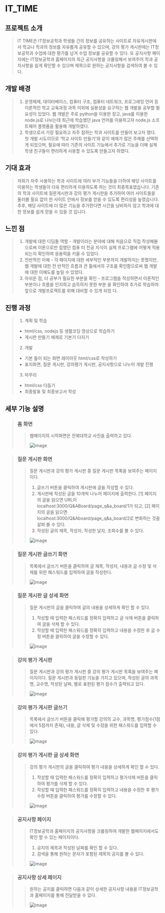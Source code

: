 # IT_TIME

## 프로젝트 소개
> IT TIME은 IT정보공학과 학생들 간의 정보를 공유하는 사이트로 자유게시판에서 학교나 학과의 정보를 자유롭게 공유할 수 있으며, 강의 평가 게시판에는 IT정보공학과 수업에 대한 평가를 남겨 수업 정보를 공유할 수 있다. 또 공지사항 페이지에는 IT정보공학과 홈페이지의 최근 공지사항을 크롤링해서 보여주어 학과 공지사항을 쉽게 확인할 수 있으며 제목으로 원하는 공지사항을 검색하여 볼 수 있다. 

## 개발 배경
> 1. 운영체제, 데이터베이스, 컴퓨터 구조, 컴퓨터 네트워크, 프로그래밍 언어 등 이론적인 학교 교육과정 과목 이외에 실용성을 요구하는 웹 개발을 공부할 필요성이 있었다. 웹 개발은 주로 python을 이용한 장고, java를 이용한 node.js로 나뉘는데 최근에 학습했던 java 언어를 이용하고자 node.js 소프트웨어 플랫폼을 활용해 개발하였다.
> 2. 학생으로서 가장 필요하고 자주 접하는 학과 사이트를 만들어 보고자 했다. 첫 개발 시도이므로 ‘학교 사이트 만들기’와 같이 예제가 많은 주제를 선택하게 되었으며, 필요에 따라 기존의 사이트 기능에서 추가로 기능을 더해 실제 학생 친구들이 편리하게 사용할 수 있도록 만들고자 하였다. 

## 기대 효과
> 저희가 자주 사용하는 학과 사이트에 여러 부가 기능들을 더하여 해당 사이트를 이용하는 학생들이 더욱 편리하게 이용하도록 하는 것이 최종목표였습니다. 
기존의 학과 사이트에 질문게시판과 강의 평가 게시판을 추가하여 여러 사이트들을 둘러볼 필요 없이 한 사이트 안에서 정보를 얻을 수 있도록 편리성을 높였습니다. 
추후, 해당 사이트에 더 많은 기능을 추가한다면 시간을 낭비하지 않고 학과에 대한 정보를 쉽게 얻을 수 있을 것 입니다. 

## 느낀 점 
> 1. 개발에 대한 디딤돌 역할 
    - 개발이라는 분야에 대해 처음으로 직접 작성해봄으로써 이론으로만 접했던 컴퓨
      터 전공 지식이 실제 프로그램에 어떻게 적용되는지 확인하여 응용력을 키울 수 
      있었다.
> 2. 전반적인 이해
    - 각 페이지에 대한 세부적인 부분까지 개발하지는 못했지만, 웹 개발에 대한 전
      반적인 흐름과 큰 틀에서의 구조를 확인함으로써 웹 개발에 대한 이해도를 높일 
      수 있었다. 
> 3. 아쉬운 점, 더 공부가 필요한 부분을 확인 
    - 프로그램을 작성하면서 이론적인 부분이나 흐름을 인지하고 습득하지 못한 부분
      을 확인하여 추가로 학습하여 앞으로 개발프로젝트를 위해 대비할 수 있게 되었
      다.
      
## 진행 과정
> 1) 계획 및 학습
>   - html/css, nodejs 등 생활코딩 영상으로 학습하기
>   - 게시판 만들기 예제로 기본기 다지기
> 2) 개발
>   - 기본 틀이 되는 화면 레이아웃 html/css로 작성하기
>   - 표지화면, 질문 게시판, 강의평가 게시판, 공지사항으로 나누어 개발 진행
> 3) 마무리
>   - html/css 다듬기
>   - 최종발표 및 최종보고서 작성  
 
## 세부 기능 설명
> ### 홈 화면 
>> 웹페이지의 시작화면은 전북대학교 사진을 출력하고 있다. 
>>
>> ![image](https://user-images.githubusercontent.com/60471550/105709652-5c49ca80-5f59-11eb-9d7f-070157565e83.png)

> ### 질문 게시판 화면
>> 질문 게시판과 강의 평가 게시판 중 질문 게시판 목록을 보여주는 페이지이다. 
>> 1) 글쓰기 버튼을 클릭하여 게시판에 글을 작성할 수 있다. 
>> 2) 게시판에 작성된 글을 10개씩 나누어 페이지에 출력한다. [1] 페이지의 글을 읽으면 URL이 localhost:3000/Q&ABoard/page_q&a_board/1가 되고, [2] 페이지의 글을 읽으면 localhost:3000/Q&Aboard/page_q&a_board/2로 변화하는 것을 살펴 볼 수 있다. 
>> 3) 작성된 글의 제목, 작성자, 작성한 날자, 조회수를 볼 수 있다.
>>
>> ![image](https://user-images.githubusercontent.com/60471550/105709870-a632b080-5f59-11eb-9afb-602397330d0b.png)

> ### 질문 게시판 글쓰기 화면
>> 목록에서 글쓰기 버튼을 클릭하여 글 제목, 작성자, 내용과 글 수정 및 삭제를 위한 패스워드를 입력하여 글을 작성한다. 
>>
>> ![image](https://user-images.githubusercontent.com/60471550/105710048-e8f48880-5f59-11eb-81d6-76f444f32f33.png)


> ### 질문 게시판 글 상세 화면
>> 질문 게시판의 글을 클릭하여 글의 내용을 상세하게 확인 할 수 있다. 
>> 1) 작성할 때 입력한 패스워드를 정확히 입력하고 글 삭제 버튼을 클릭하여 글을 삭제 할 수 있다.
>> 2) 작성할 때 입력한 패스워드를 정확히 입력하고 내용을 수정한 후 글 수정 버튼을 클릭하여 글을 수정할 수 있다. 
>>
>> ![image](https://user-images.githubusercontent.com/60471550/105710082-f7db3b00-5f59-11eb-85d1-869d1521fd40.png)

> ### 강의 평가 게시판
>> 질문 게시판과 강의 평가 게시판 중 강의 평가 게시판 목록을 보여주는 페이지이다. 질문 게시판과 동일한 기능을 가지고 있으며, 작성된 글의 과목명, 교수명, 작성된 날짜, 별로 표현된 평가 점수가 출력되고 있다. 
>>
>> ![image](https://user-images.githubusercontent.com/60471550/105710227-26591600-5f5a-11eb-9c10-fb34848ce1eb.png)

> ### 강의 평가 게시판 글쓰기
>> 목록에서 글쓰기 버튼을 클릭해 평가할 강의의 교수, 과목명, 평가점수(1점에서 5점까지 존재), 내용, 글 삭제 및 수정을 위한 패스워드를 입력할 수 있다.
>>
>> ![image](https://user-images.githubusercontent.com/60471550/105710343-51dc0080-5f5a-11eb-85a3-7201728328e7.png)

> ### 강의 평가 게시판 글 상세 화면
>> 강의 평가 게시판의 글을 클릭하여 평가 내용을 상세하게 확인 할 수 있다. 
>> 1) 작성할 때 입력한 패스워드를 정확히 입력하고 평가삭제 버튼을 클릭하여 평가를 삭제 할 수 있다.
>> 2) 작성할 때 입력한 패스워드를 정확히 입력하고 내용을 수정한 후 평가수정 버튼을 클릭하여 평가를 수정할 수 있다. 
>>
>> ![image](https://user-images.githubusercontent.com/60471550/105710507-910a5180-5f5a-11eb-8b21-16228d9666d1.png)

> ### 공지사항 페이지
>> IT정보공학과 홈페이지의 공지사항을 크롤링하여 개발한 웹페이지에서도 확인 할 수 있는 페이지이다.
>> 1) 공지의 제목과 작성된 날짜를 확인 할 수 있다. 
>> 2) 검색을 통해 원하는 문자가 포함된 제목의 공지를 볼 수 있다. 
>>
>> ![image](https://user-images.githubusercontent.com/60471550/105710625-b39c6a80-5f5a-11eb-83dd-9df2877a2f45.png)

> ### 공지사항 상세 페이지
>> 원하는 공지를 클릭하면 다음과 같이 상세한 공지사항 내용을 IT정보공학과 홈페이지를 통해 전달받을 수 있다. 
>>
>> ![image](https://user-images.githubusercontent.com/60471550/105710690-cc0c8500-5f5a-11eb-883f-e25d588a2eb1.png)




